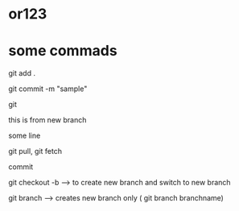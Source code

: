 # or123

# some commads

git add .

git commit -m "sample"

git

this is from new branch

some line

git pull, git fetch

commit

git checkout -b --> to create new branch and switch to new branch

git branch --> creates new branch only ( git branch branchname)
